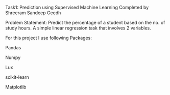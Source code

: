 Task1: Prediction using Supervised Machine Learning
Completed by Shreeram Sandeep Geedh

Problem Statement:
Predict the percentage of a student based on the no. of study hours. A simple linear regression task that involves 2 variables.


For this project I  use following Packages:

Pandas

Numpy

Lux

scikit-learn

Matplotlib
